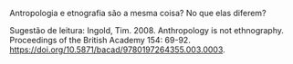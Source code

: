 
Antropologia e etnografia são a mesma coisa? No que elas diferem? 

Sugestão de leitura: 
Ingold, Tim. 2008. Anthropology is not ethnography.  Proceedings of the British Academy 154: 69-92. https://doi.org/10.5871/bacad/9780197264355.003.0003.
